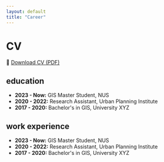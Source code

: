 ```yaml
---
layout: default
title: "Career"
---
```


# CV

📄 [Download CV (PDF)](/assets/cv.pdf)

  
## education
- **2023 - Now:** GIS Master Student, NUS
- **2020 - 2022:** Research Assistant, Urban Planning Institute
- **2017 - 2020:** Bachelor's in GIS, University XYZ

## work experience
- **2023 - Now:** GIS Master Student, NUS
- **2020 - 2022:** Research Assistant, Urban Planning Institute
- **2017 - 2020:** Bachelor's in GIS, University XYZ

